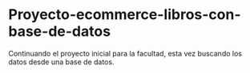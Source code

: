 # Proyecto-ecommerce-libros-con-base-de-datos
Continuando el proyecto inicial para la facultad, esta vez buscando los datos desde una base de datos. 
